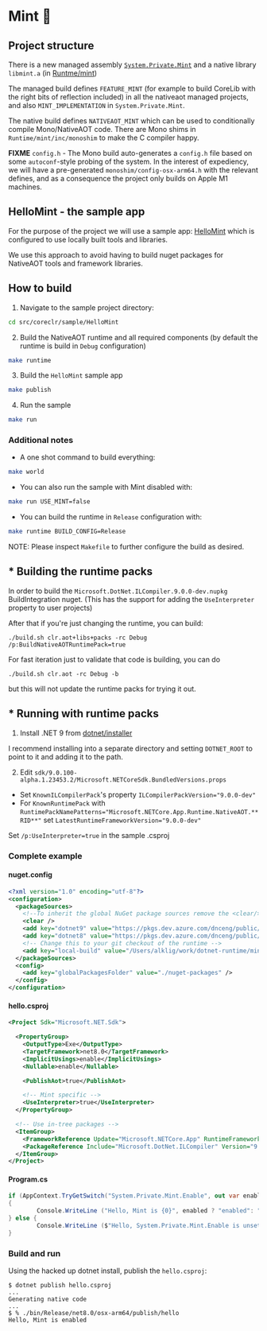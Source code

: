 # Mint 🍃

## Project structure

There is a new managed assembly [`System.Private.Mint`](../System.Private.Mint/src/) and a native library `libmint.a` (in [Runtme/mint](../Runtime/mint/))

The managed build defines `FEATURE_MINT` (for example to build CoreLib with the right bits of reflection included) in all the nativeaot managed projects, and also `MINT_IMPLEMENTATION` in `System.Private.Mint`.

The native build defines `NATIVEAOT_MINT` which can be used to conditionally compile Mono/NativeAOT code.  There are Mono shims
in `Runtime/mint/inc/monoshim` to make the C compiler happy.

**FIXME** `config.h` - The Mono build auto-generates a `config.h` file based on some `autoconf`-style probing of the system.  In the interest of expediency, we will have a pre-generated `monoshim/config-osx-arm64.h` with the relevant defines, and as a consequence
the project only builds on Apple M1 machines.

## HelloMint - the sample app

For the purpose of the project we will use a sample app: [HelloMint](../../sample/HelloMint/HelloMint.csproj) which is configured to use locally built tools and libraries.

We use this approach to avoid having to build nuget packages for NativeAOT tools and framework libraries.

## How to build

1. Navigate to the sample project directory:
```bash
cd src/coreclr/sample/HelloMint
```

2. Build the NativeAOT runtime and all required components (by default the runtime is build in `Debug` configuration)
``` bash
make runtime
```

3. Build the `HelloMint` sample app
``` bash
make publish
```

4. Run the sample
``` bash
make run
```

### Additional notes

- A one shot command to build everything:
``` bash
make world
```
- You can also run the sample with Mint disabled with:
``` bash
make run USE_MINT=false
```
- You can build the runtime in `Release` configuration with:
``` bash
make runtime BUILD_CONFIG=Release
```

NOTE: Please inspect `Makefile` to further configure the build as desired.

## * Building the runtime packs
In order to build the `Microsoft.DotNet.ILCompiler.9.0.0-dev.nupkg` BuildIntegration nuget.  (This has the support for adding the `UseInterpreter` property to user projects)

After that if you're just changing the runtime, you can build:

```console
./build.sh clr.aot+libs+packs -rc Debug /p:BuildNativeAOTRuntimePack=true
```

For fast iteration just to validate that code is building, you can do

```
./build.sh clr.aot -rc Debug -b
```

but this will not update the runtime packs for trying it out.

## * Running with runtime packs

1. Install .NET 9 from [dotnet/installer](https://github.com/dotnet/installer)

I recommend installing into a separate directory and setting `DOTNET_ROOT` to point to it and adding it to the path.

2. Edit `sdk/9.0.100-alpha.1.23453.2/Microsoft.NETCoreSdk.BundledVersions.props`
  - Set `KnownILCompilerPack`'s property `ILCompilerPackVersion="9.0.0-dev"`
  - For `KnownRuntimePack` with `RuntimePackNamePatterns="Microsoft.NETCore.App.Runtime.NativeAOT.**RID**"`
    set `LatestRuntimeFrameworkVersion="9.0.0-dev"`

Set `/p:UseInterpreter=true` in the sample .csproj

### Complete example

#### nuget.config

```xml
<?xml version="1.0" encoding="utf-8"?>
<configuration>
  <packageSources>
    <!--To inherit the global NuGet package sources remove the <clear/> line below -->
    <clear />
    <add key="dotnet9" value="https://pkgs.dev.azure.com/dnceng/public/_packaging/dotnet9/nuget/v3/index.json" />
    <add key="dotnet8" value="https://pkgs.dev.azure.com/dnceng/public/_packaging/dotnet8/nuget/v3/index.json" />
    <!-- Change this to your git checkout of the runtime -->
    <add key="local-build" value="/Users/alklig/work/dotnet-runtime/mint/artifacts/packages/Debug/Shipping/" />
  </packageSources>
  <config>
    <add key="globalPackagesFolder" value="./nuget-packages" />
  </config>
</configuration>
```

#### hello.csproj

```xml
<Project Sdk="Microsoft.NET.Sdk">

  <PropertyGroup>
    <OutputType>Exe</OutputType>
    <TargetFramework>net8.0</TargetFramework>
    <ImplicitUsings>enable</ImplicitUsings>
    <Nullable>enable</Nullable>

    <PublishAot>true</PublishAot>

    <!-- Mint specific -->
    <UseInterpreter>true</UseInterpreter>
  </PropertyGroup>

  <!-- Use in-tree packages -->
  <ItemGroup>
    <FrameworkReference Update="Microsoft.NETCore.App" RuntimeFrameworkVersion="9.0.0-dev" />
    <PackageReference Include="Microsoft.DotNet.ILCompiler" Version="9.0.0-dev" />
  </ItemGroup>
</Project>
```

#### Program.cs

```csharp
if (AppContext.TryGetSwitch("System.Private.Mint.Enable", out var enabled))
{
        Console.WriteLine ("Hello, Mint is {0}", enabled ? "enabled": "disabled");
} else {
        Console.WriteLine ($"Hello, System.Private.Mint.Enable is unset");
}
```

### Build and run

Using the hacked up dotnet install, publish the `hello.csproj`:

```console
$ dotnet publish hello.csproj
...
Generating native code
...
$ % ./bin/Release/net8.0/osx-arm64/publish/hello
Hello, Mint is enabled
```
